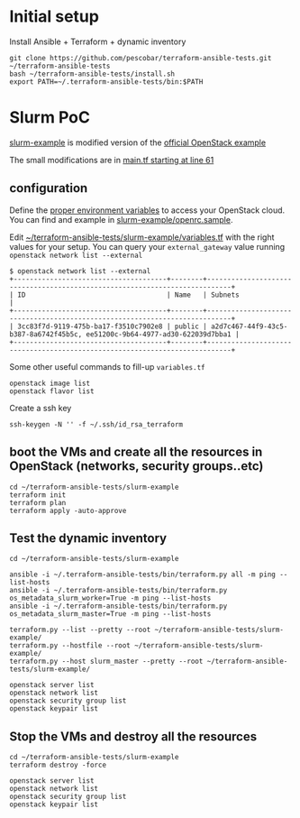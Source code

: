 # Initial setup

Install Ansible + Terraform + dynamic inventory

```
git clone https://github.com/pescobar/terraform-ansible-tests.git ~/terraform-ansible-tests
bash ~/terraform-ansible-tests/install.sh
export PATH=~/.terraform-ansible-tests/bin:$PATH
```

# Slurm PoC

[slurm-example](slurm-example) is modified version of the [official OpenStack example](https://github.com/terraform-providers/terraform-provider-openstack/tree/master/examples/app-with-networking)

The small modifications are in [main.tf starting at line 61](slurm-example/main.tf#L61)


## configuration

Define the [proper environment variables](https://docs.openstack.org/zh_CN/user-guide/common/cli-set-environment-variables-using-openstack-rc.html) to access your OpenStack cloud. You can find and example in [slurm-example/openrc.sample](slurm-example/openrc.sample). 

Edit [~/terraform-ansible-tests/slurm-example/variables.tf](slurm-example/variables.tf) with the right values for your setup. You can
query your `external_gateway` value running `openstack network list --external`

```
$ openstack network list --external
+--------------------------------------+--------+----------------------------------------------------------------------------+
| ID                                   | Name   | Subnets                                                                    |
+--------------------------------------+--------+----------------------------------------------------------------------------+
| 3cc83f7d-9119-475b-ba17-f3510c7902e8 | public | a2d7c467-44f9-43c5-b387-8a6742f45b5c, ee51200c-9b64-4977-ad30-622039d7bba1 |
+--------------------------------------+--------+----------------------------------------------------------------------------+
```

Some other useful commands to fill-up `variables.tf`

```
openstack image list
openstack flavor list
```

Create a ssh key

```
ssh-keygen -N '' -f ~/.ssh/id_rsa_terraform
```


## boot the VMs and create all the resources in OpenStack (networks, security groups..etc)

```
cd ~/terraform-ansible-tests/slurm-example
terraform init
terraform plan
terraform apply -auto-approve
```

## Test the dynamic inventory

```
cd ~/terraform-ansible-tests/slurm-example

ansible -i ~/.terraform-ansible-tests/bin/terraform.py all -m ping --list-hosts
ansible -i ~/.terraform-ansible-tests/bin/terraform.py os_metadata_slurm_worker=True -m ping --list-hosts
ansible -i ~/.terraform-ansible-tests/bin/terraform.py os_metadata_slurm_master=True -m ping --list-hosts

terraform.py --list --pretty --root ~/terraform-ansible-tests/slurm-example/
terraform.py --hostfile --root ~/terraform-ansible-tests/slurm-example/
terraform.py --host slurm_master --pretty --root ~/terraform-ansible-tests/slurm-example/

openstack server list
openstack network list
openstack security group list
openstack keypair list

```

## Stop the VMs and destroy all the resources
```
cd ~/terraform-ansible-tests/slurm-example
terraform destroy -force

openstack server list
openstack network list
openstack security group list
openstack keypair list
```

